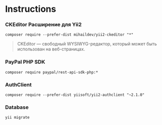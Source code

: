 # Instructions 

### CKEditor Расширение для Yii2
    composer require --prefer-dist mihaildev/yii2-ckeditor "*"
> CKEditor — свободный WYSIWYG-редактор, который может быть использован на веб-страницах.
### PayPal PHP SDK
    composer require paypal/rest-api-sdk-php:*
### AuthClient
    composer require --prefer-dist yiisoft/yii2-authclient "~2.1.0"
### Database
    yii migrate
